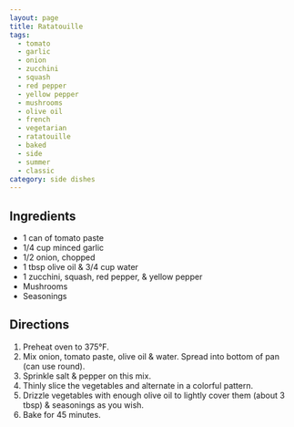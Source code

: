```yaml
---
layout: page
title: Ratatouille
tags:
  - tomato
  - garlic
  - onion
  - zucchini
  - squash
  - red pepper
  - yellow pepper
  - mushrooms
  - olive oil
  - french
  - vegetarian
  - ratatouille
  - baked
  - side
  - summer
  - classic
category: side dishes
---
```


## Ingredients
* 1 can of tomato paste
* 1/4 cup minced garlic
* 1/2 onion, chopped
* 1 tbsp olive oil & 3/4 cup water
* 1 zucchini, squash, red pepper, & yellow pepper
* Mushrooms
* Seasonings

## Directions
1. Preheat oven to 375°F.
2. Mix onion, tomato paste, olive oil & water. Spread into bottom of pan (can use round).
3. Sprinkle salt & pepper on this mix.
4. Thinly slice the vegetables and alternate in a colorful pattern.
5. Drizzle vegetables with enough olive oil to lightly cover them (about 3 tbsp) & seasonings as you wish.
6. Bake for 45 minutes.
